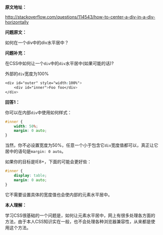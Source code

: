 __原文地址：__

http://stackoverflow.com/questions/114543/how-to-center-a-div-in-a-div-horizontally

__问题原文：__

如何在一个div中的div水平居中？

__问题补充：__

在CSS中如何让一个`div`中的`div`水平居中(如果可能的话)?

外部的`div`宽度为100%

```css
<div id="outer" style="width:100%">  
    <div id="inner">Foo foo</div>
</div>
```

__回答1：__

你可以在内部`div`中使用如何样式：

```css
#inner {
	width: 50%;
	margin: 0 auto;
}
```

当然，你不必设置宽度为50%，任意一个小于包含它`div`宽度值都可以，真正让它居中的语句是`margin: 0 auto`。

如果你的目标是IE8+，下面的可能会更好些：

```css
#inner {
	display: table;
	margin: 0 auto;
}
```

它不需要设置具体的宽度值也会使内部的元素水平居中。

__本人理解：__

学习CSS很基础的一个问题是，如何让元素水平居中，网上有很多处理各方面的方法，由于本人CSS知识实在一般，也不会处理各种浏览器兼容性，从来都是使用这个方法。